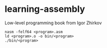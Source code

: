 # learning-assembly

Low-level programming book from Igor Zhirkov

```
nasm -felf64 <program>.asm
ld <program>.o -o bin/<program>
./bin/<program>
```
